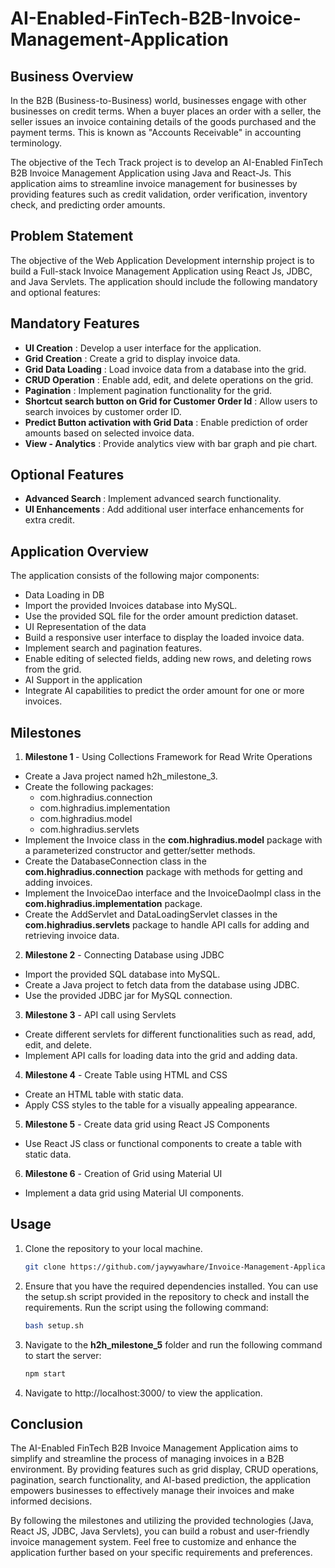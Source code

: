 # AI-Enabled-FinTech-B2B-Invoice-Management-Application


## Business Overview

In the B2B (Business-to-Business) world, businesses engage with other businesses on credit terms. When a buyer places an order with a seller, the seller issues an invoice containing details of the goods purchased and the payment terms. This is known as "Accounts Receivable" in accounting terminology.

The objective of the Tech Track project is to develop an AI-Enabled FinTech B2B Invoice Management Application using Java and React-Js. This application aims to streamline invoice management for businesses by providing features such as credit validation, order verification, inventory check, and predicting order amounts.

## Problem Statement

The objective of the Web Application Development internship project is to build a Full-stack Invoice Management Application using React Js, JDBC, and Java Servlets. The application should include the following mandatory and optional features:

## Mandatory Features

- <b> UI Creation</b> : Develop a user interface for the application.
- <b> Grid Creation</b> : Create a grid to display invoice data.
- <b> Grid Data Loading</b> : Load invoice data from a database into the grid.
- <b> CRUD Operation</b> : Enable add, edit, and delete operations on the grid.
- <b> Pagination</b> : Implement pagination functionality for the grid.
- <b> Shortcut search button on Grid for Customer Order Id</b> : Allow users to search invoices by customer order ID.
- <b> Predict Button activation with Grid Data</b> : Enable prediction of order amounts based on selected invoice data.
- <b> View - Analytics</b> : Provide analytics view with bar graph and pie chart.

## Optional Features

- <b> Advanced Search </b>: Implement advanced search functionality.
- <b> UI Enhancements </b>: Add additional user interface enhancements for extra credit.

## Application Overview

The application consists of the following major components:

- Data Loading in DB
- Import the provided Invoices database into MySQL.
- Use the provided SQL file for the order amount prediction dataset.
- UI Representation of the data
- Build a responsive user interface to display the loaded invoice data.
- Implement search and pagination features.
- Enable editing of selected fields, adding new rows, and deleting rows from the grid.
- AI Support in the application
- Integrate AI capabilities to predict the order amount for one or more invoices.

## Milestones

1. <b> Milestone 1 </b> - Using Collections Framework for Read Write Operations

- Create a Java project named h2h_milestone_3.
- Create the following packages:
  - com.highradius.connection
  - com.highradius.implementation
  - com.highradius.model
  - com.highradius.servlets
- Implement the Invoice class in the <b>com.highradius.model</b> package with a parameterized constructor and getter/setter methods.
- Create the DatabaseConnection class in the <b>com.highradius.connection</b> package with methods for getting and adding invoices.
- Implement the InvoiceDao interface and the InvoiceDaoImpl class in the <b>com.highradius.implementation</b> package.
- Create the AddServlet and DataLoadingServlet classes in the <b>com.highradius.servlets</b> package to handle API calls for adding and retrieving invoice data.

2. <b>Milestone 2</b> - Connecting Database using JDBC

- Import the provided SQL database into MySQL.
- Create a Java project to fetch data from the database using JDBC.
- Use the provided JDBC jar for MySQL connection.

3. <b>Milestone 3</b> - API call using Servlets

- Create different servlets for different functionalities such as read, add, edit, and delete.
- Implement API calls for loading data into the grid and adding data.

4. <b>Milestone 4</b> - Create Table using HTML and CSS

- Create an HTML table with static data.
- Apply CSS styles to the table for a visually appealing appearance.

5. <b>Milestone 5</b> - Create data grid using React JS Components

- Use React JS class or functional components to create a table with static data.

6. <b>Milestone 6</b> - Creation of Grid using Material UI

- Implement a data grid using Material UI components.

## Usage

1. Clone the repository to your local machine.

   ```bash
   git clone https://github.com/jaywyawhare/Invoice-Management-Application.git
   ```

1. Ensure that you have the required dependencies installed. You can use the setup.sh script provided in the repository to check and install the requirements. Run the script using the following command:

   ```bash
   bash setup.sh
   ```

1. Navigate to the <b>h2h_milestone_5</b> folder and run the following command to start the server:

   ```bash
   npm start
   ```

1. Navigate to http://localhost:3000/ to view the application.

## Conclusion

The AI-Enabled FinTech B2B Invoice Management Application aims to simplify and streamline the process of managing invoices in a B2B environment. By providing features such as grid display, CRUD operations, pagination, search functionality, and AI-based prediction, the application empowers businesses to effectively manage their invoices and make informed decisions.

By following the milestones and utilizing the provided technologies (Java, React JS, JDBC, Java Servlets), you can build a robust and user-friendly invoice management system. Feel free to customize and enhance the application further based on your specific requirements and preferences.
